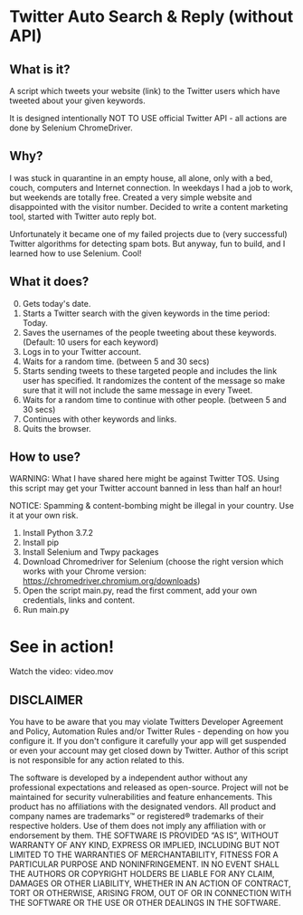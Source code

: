 # Twitter Auto Search & Reply (without API) 

## What is it?

A script which tweets your website (link) to the Twitter users which have tweeted about your given keywords.

It is designed intentionally NOT TO USE official Twitter API - all actions are done by Selenium ChromeDriver.

## Why?

I was stuck in quarantine in an empty house, all alone, only with a bed, couch, computers and Internet connection. In weekdays I had a job to work, but weekends are totally free. Created a very simple website and disappointed with the visitor number. Decided to write a content marketing tool, started with Twitter auto reply bot.

Unfortunately it became one of my failed projects due to (very successful) Twitter algorithms for detecting spam bots. But anyway, fun to build, and I learned how to use Selenium. Cool!

## What it does?

0) Gets today's date.
1) Starts a Twitter search with the given keywords in the time period: Today.
2) Saves the usernames of the people tweeting about these keywords. (Default: 10 users for each keyword)
3) Logs in to your Twitter account. 
4) Waits for a random time. (between 5 and 30 secs)
5) Starts sending tweets to these targeted people and includes the link user has specified. It randomizes the content of the message so make sure that it will not include the same message in every Tweet.
6) Waits for a random time to continue with other people. (between 5 and 30 secs)
7) Continues with other keywords and links.
8) Quits the browser.

## How to use?

WARNING: What I have shared here might be against Twitter TOS. Using this script may get your Twitter account banned in less than half an hour!

NOTICE: Spamming & content-bombing might be illegal in your country. Use it at your own risk. 

1) Install Python 3.7.2
2) Install pip
3) Install Selenium and Twpy packages
4) Download Chromedriver for Selenium (choose the right version which works with your Chrome version: https://chromedriver.chromium.org/downloads)
5) Open the script main.py, read the first comment, add your own credentials, links and content.
6) Run main.py

# See in action!

Watch the video: video.mov

## DISCLAIMER

You have to be aware that you may violate Twitters Developer Agreement and Policy, Automation Rules and/or Twitter Rules - depending on how you configure it. If you don't configure it carefully your app will get suspended or even your account may get closed down by Twitter. Author of this script is not responsible for any action related to this.

The software is developed by a independent author without any professional expectations and released as open-source. Project will not be maintained for security vulnerabilities and feature enhancements. This product has no affiliations with the designated vendors. All product and company names are trademarks™ or registered® trademarks of their respective holders. Use of them does not imply any affiliation with or endorsement by them. THE SOFTWARE IS PROVIDED “AS IS”, WITHOUT WARRANTY OF ANY KIND, EXPRESS OR IMPLIED, INCLUDING BUT NOT LIMITED TO THE WARRANTIES OF MERCHANTABILITY, FITNESS FOR A PARTICULAR PURPOSE AND NONINFRINGEMENT. IN NO EVENT SHALL THE AUTHORS OR COPYRIGHT HOLDERS BE LIABLE FOR ANY CLAIM, DAMAGES OR OTHER LIABILITY, WHETHER IN AN ACTION OF CONTRACT, TORT OR OTHERWISE, ARISING FROM, OUT OF OR IN CONNECTION WITH THE SOFTWARE OR THE USE OR OTHER DEALINGS IN THE SOFTWARE.


